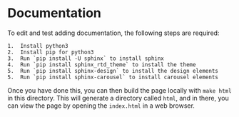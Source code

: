 # Documentation

To edit and test adding documentation, the following steps are required:

    1.  Install python3
    2.  Install pip for python3
    3.  Run `pip install -U sphinx` to install sphinx
    4.  Run `pip install sphinx_rtd_theme` to install the theme
    5.  Run `pip install sphinx-design` to install the design elements
    5.  Run `pip install sphinx-carousel` to install carousel elements
    
Once you have done this, you can then build the page locally with `make html` in this directory. This will generate a directory called `html`, and in there, you can view the page by opening the `index.html` in a web browser.